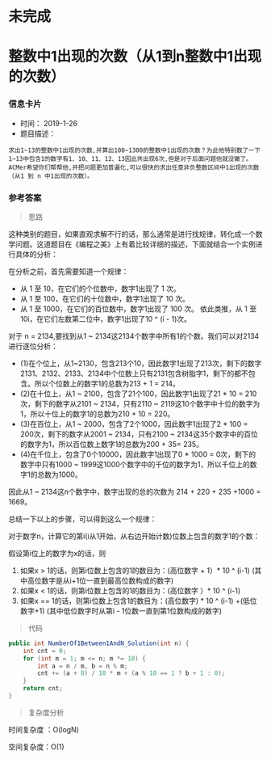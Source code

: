 # 未完成 

# 整数中1出现的次数（从1到n整数中1出现的次数） 

### 信息卡片 

- 时间： 2019-1-26
- 题目描述：

```
求出1~13的整数中1出现的次数,并算出100~1300的整数中1出现的次数？为此他特别数了一下1~13中包含1的数字有1、10、11、12、13因此共出现6次,但是对于后面问题他就没辙了。ACMer希望你们帮帮他,并把问题更加普遍化,可以很快的求出任意非负整数区间中1出现的次数（从1 到 n 中1出现的次数）。
```

 

### 参考答案

> 思路

这种类别的题目，如果直观求解不行的话，那么通常是进行找规律，转化成一个数学问题。这道题目在《编程之美》上有着比较详细的描述，下面就结合一个实例进行具体的分析：

在分析之前，首先需要知道一个规律：

- 从 1 至 10，在它们的个位数中，数字1出现了 1 次。
- 从 1 至 100，在它们的十位数中，数字1出现了 10 次。
- 从 1 至 1000，在它们的百位数中，数字1出现了 100 次。
   依此类推，从 1 至 10i，在它们左数第二位中，数字1出现了10 ^ (i - 1)次。

对于 n = 2134,要找到从1 ~ 2134这2134个数字中所有1的个数。我们可以对2134进行逐位分析：

- (1)在个位上，从1~2130，包含213个10，因此数字1出现了213次，剩下的数字2131、2132、2133、2134中个位数上只有2131包含树脂字1，剩下的都不包含。所以个位数上的数字1的总数为213 + 1 = 214。
- (2)在十位上，从1 ~ 2100，包含了21个100，因此数字1出现了21 * 10 = 210次，剩下的数字从2101 ~ 2134，只有2110 ~ 2119这10个数字中十位的数字为1，所以十位上的数字1的总数为210 + 10 = 220。
- (3)在百位上，从1 ~ 2000，包含了2个1000，因此数字1出现了2 * 100 = 200次，剩下的数字从2001 ~ 2134，只有2100 ~ 2134这35个数字中的百位的数字为1，所以百位数上数字1的总数为200 + 35= 235。
- (4)在千位上，包含了0个10000，因此数字1出现了0 * 1000 = 0次，剩下的数字中只有1000 ~ 1999这1000个数字中的千位的数字为1，所以千位上的数字1的总数为1000。

因此从1 ~ 2134这n个数字中，数字出现的总的次数为 214 + 220 + 235 +1000 = 1669。

总结一下以上的步骤，可以得到这么一个规律：

对于数字n，计算它的第i(i从1开始，从右边开始计数)位数上包含的数字1的个数：

假设第i位上的数字为x的话，则

1. 如果x > 1的话，则第i位数上包含的1的数目为：(高位数字 + 1）* 10 ^ (i-1) (其中高位数字是从i+1位一直到最高位数构成的数字)
2. 如果x < 1的话，则第i位数上包含的1的数目为：(高位数字 ）* 10 ^ (i-1)
3. 如果x == 1的话，则第i位数上包含1的数目为：(高位数字) * 10 ^ (i-1) +(低位数字+1) (其中低位数字时从第i - 1位数一直到第1位数构成的数字)

 




> 代码

```java
public int NumberOf1Between1AndN_Solution(int n) {
    int cnt = 0;
    for (int m = 1; m <= n; m *= 10) {
        int a = n / m, b = n % m;
        cnt += (a + 8) / 10 * m + (a % 10 == 1 ? b + 1 : 0);
    }
    return cnt;
}
```



> 复杂度分析

  时间复杂度 ：O(logN)

空间复杂度：O(1)



 





 